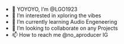 - 👋 YOYOYO, I’m @LGO1923
- 👀 I’m interested in xploring the vibes
- 🌱 I’m currently learning Audio Engeneering
- 💞️ I’m looking to collaborate on any Projects
- 📫 How to reach me @no_aproducer IG

<!---
LGO1923/LGO1923 is a ✨ special ✨ repository because its `README.md` (this file) appears on your GitHub profile.
You can click the Preview link to take a look at your changes.
--->
